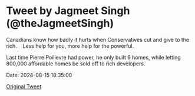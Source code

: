 # Tweet by Jagmeet Singh (@theJagmeetSingh)

Canadians know how badly it hurts when Conservatives cut and give to the rich. 
 
Less help for you, more help for the powerful.

Last time Pierre Poilievre had power, he only built 6 homes, while letting 800,000 affordable homes be sold off to rich developers.

Date: 2024-08-15 18:35:00

[Original Tweet](https://x.com/theJagmeetSingh/status/1824152831009423798)
